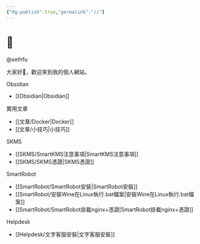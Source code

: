 ```yaml
---
{"dg-publish":true,"permalink":"//"}
---
```


# 🌲

@sethfu

大家好👋，歡迎來到我的個人網站。

Obsidian
- [[Obsidian\|Obsidian]]

實用文章
- [[文章/Docker\|Docker]]
- [[文章/小技巧\|小技巧]]

SKMS
- [[SKMS/SmartKMS注意事項\|SmartKMS注意事項]]
- [[SKMS/SKMS憑證\|SKMS憑證]]

SmartRobot
- [[SmartRobot/SmartRobot安裝\|SmartRobot安裝]]
- [[SmartRobot/安裝Wine在Linux執行.bat檔案\|安裝Wine在Linux執行.bat檔案]]
- [[SmartRobot/SmartRobot掛載nginx+憑證\|SmartRobot掛載nginx+憑證]]

Helpdesk
- [[Helpdesk/文字客服安裝\|文字客服安裝]]

